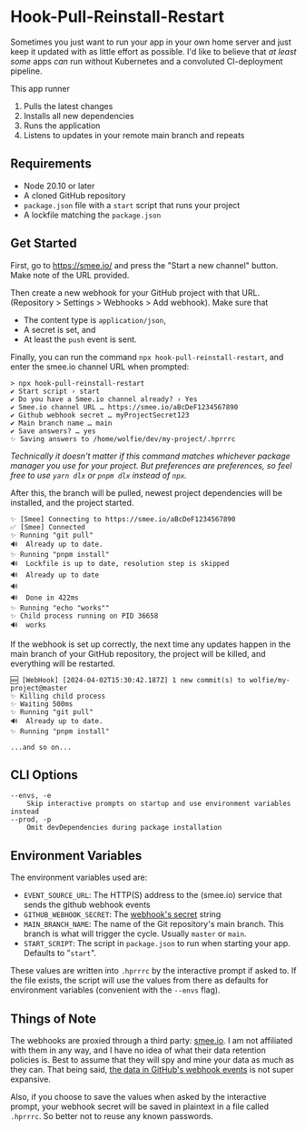 # Hook-Pull-Reinstall-Restart

Sometimes you just want to run your app in your own home server and just keep it updated with as little effort as possible. I'd like to believe that _at least some_ apps _can_ run without Kubernetes and a convoluted CI-deployment pipeline.

This app runner

1. Pulls the latest changes
2. Installs all new dependencies
3. Runs the application
4. Listens to updates in your remote main branch and repeats

## Requirements

- Node 20.10 or later
- A cloned GitHub repository
- `package.json` file with a `start` script that runs your project
- A lockfile matching the `package.json`

## Get Started

First, go to https://smee.io/ and press the "Start a new channel" button. Make note of the URL provided.

Then create a new webhook for your GitHub project with that URL. (Repository > Settings > Webhooks > Add webhook). Make sure that

- The content type is `application/json`,
- A secret is set, and
- At least the `push` event is sent.

Finally, you can run the command `npx hook-pull-reinstall-restart`, and enter the smee.io channel URL when prompted:

```
> npx hook-pull-reinstall-restart
✔ Start script › start
✔ Do you have a Smee.io channel already? › Yes
✔ Smee.io channel URL … https://smee.io/aBcDeF1234567890
✔ Github webhook secret … myProjectSecret123
✔ Main branch name … main
✔ Save answers? … yes
✨ Saving answers to /home/wolfie/dev/my-project/.hprrrc
```

_Technically it doesn't matter if this command matches whichever package manager you use for your project. But preferences are preferences, so feel free to use `yarn dlx` or `pnpm dlx` instead of `npx`._

After this, the branch will be pulled, newest project dependencies will be installed, and the project started.

```
✨ [Smee] Connecting to https://smee.io/aBcDeF1234567890
✅ [Smee] Connected
✨ Running "git pull"
🔊  Already up to date.
✨ Running "pnpm install"
🔊  Lockfile is up to date, resolution step is skipped
🔊  Already up to date
🔊
🔊  Done in 422ms
✨ Running "echo "works""
✨ Child process running on PID 36658
🔊  works
```

If the webhook is set up correctly, the next time any updates happen in the main branch of your GitHub repository, the project will be killed, and everything will be restarted.

```
🆕 [WebHook] [2024-04-02T15:30:42.187Z] 1 new commit(s) to wolfie/my-project@master
✨ Killing child process
✨ Waiting 500ms
✨ Running "git pull"
🔊  Already up to date.
✨ Running "pnpm install"

...and so on...
```

## CLI Options

```
--envs, -e
    Skip interactive prompts on startup and use environment variables instead
--prod, -p
    Omit devDependencies during package installation
```

## Environment Variables

The environment variables used are:

- `EVENT_SOURCE_URL`: The HTTP(S) address to the (smee.io) service that sends the github webhook events
- `GITHUB_WEBHOOK_SECRET`: The [webhook's secret](https://docs.github.com/en/webhooks/using-webhooks/validating-webhook-deliveries#creating-a-secret-token) string
- `MAIN_BRANCH_NAME`: The name of the Git repository's main branch. This branch is what will trigger the cycle. Usually `master` or `main`.
- `START_SCRIPT`: The script in `package.json` to run when starting your app. Defaults to "`start`".

These values are written into `.hprrrc` by the interactive prompt if asked to. If the file exists, the script will use the values from there as defaults for environment variables (convenient with the `--envs` flag).

## Things of Note

The webhooks are proxied through a third party: [smee.io](https://smee.io/). I am not affiliated with them in any way, and I have no idea of what their data retention policies is. Best to assume that they will spy and mine your data as much as they can. That being said, [the data in GitHub's webhook events](https://docs.github.com/en/webhooks/webhook-events-and-payloads) is not super expansive.

Also, if you choose to save the values when asked by the interactive prompt, your webhook secret will be saved in plaintext in a file called `.hprrrc`. So better not to reuse any known passwords.
